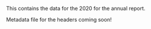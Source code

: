 This contains the data for the 2020 for the annual report. 

Metadata file for the headers coming soon!
